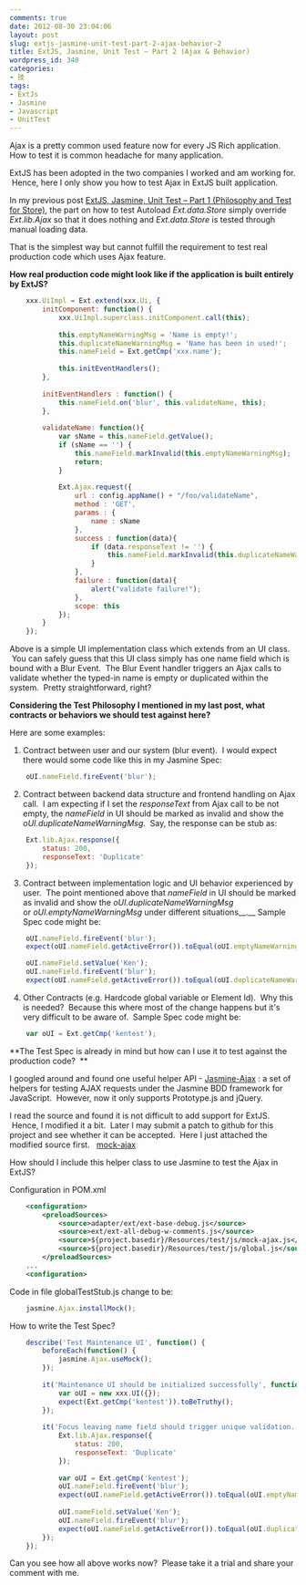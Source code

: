 ```yaml
---
comments: true
date: 2012-08-30 23:04:06
layout: post
slug: extjs-jasmine-unit-test-part-2-ajax-behavior-2
title: ExtJS, Jasmine, Unit Test – Part 2 (Ajax & Behavior)
wordpress_id: 340
categories:
- 技
tags:
- ExtJs
- Jasmine
- Javascript
- UnitTest
---
```


Ajax is a pretty common used feature now for every JS Rich application. How to test it is common headache for many application.

ExtJS has been adopted in the two companies I worked and am working for.  Hence, here I only show you how to test Ajax in ExtJS built application.

In my previous post [ExtJS, Jasmine, Unit Test – Part 1 (Philosophy and Test for Store)](http://thinkingincrowd.me/2012/08/13/extjs-jasmine-unit-test-part-1-philosophy-and-test-for-store/), the part on how to test Autoload _Ext.data.Store_ simply override _Ext.lib.Ajax_ so that it does nothing and _Ext.data.Store_ is tested through manual loading data.

That is the simplest way but cannot fulfill the requirement to test real production code which uses Ajax feature.

**How real production code might look like if the application is built entirely by ExtJS?**

```javascript    
    xxx.UiImpl = Ext.extend(xxx.Ui, {
        initComponent: function() {
            xxx.UiImpl.superclass.initComponent.call(this);
    
            this.emptyNameWarningMsg = 'Name is empty!';
            this.duplicateNameWarningMsg = 'Name has been in used!';
            this.nameField = Ext.getCmp('xxx.name');
    
            this.initEventHandlers();
        },
    
        initEventHandlers : function() {
            this.nameField.on('blur', this.validateName, this);
        },
    
        validateName: function(){
            var sName = this.nameField.getValue();
            if (sName == '') {
                this.nameField.markInvalid(this.emptyNameWarningMsg);
                return;
            }
    
            Ext.Ajax.request({
                url : config.appName() + "/foo/validateName",
                method : 'GET',
                params : {
                    name : sName
                },
                success : function(data){
                    if (data.responseText != '') {
                        this.nameField.markInvalid(this.duplicateNameWarningMsg);
                    }
                },
                failure : function(data){
                    alert("validate failure!");
                },
                scope: this
            });
        }
    });
```

Above is a simple UI implementation class which extends from an UI class.  You can safely guess that this UI class simply has one name field which is bound with a Blur Event.  The Blur Event handler triggers an Ajax calls to validate whether the typed-in name is empty or duplicated within the system.  Pretty straightforward, right?

**Considering the Test Philosophy I mentioned in my last post, what contracts or behaviors we should test against here?**

Here are some examples:



	
  1. Contract between user and our system (blur event).  I would expect there would some code like this in my Jasmine Spec:

```javascript 
    oUI.nameField.fireEvent('blur');
```



	
  2. Contract between backend data structure and frontend handling on Ajax call.  I am expecting if I set the _responseText_ from Ajax call to be not empty, the _nameField_ in UI should be marked as invalid and show the _oUI.duplicateNameWarningMsg_.  Say, the response can be stub as:

```javascript 
    Ext.lib.Ajax.response({
        status: 200,
        responseText: 'Duplicate'	
    });
```



	
  3. Contract between implementation logic and UI behavior experienced by user.  The point mentioned above that _nameField_ in UI should be marked as invalid and show the _oUI.duplicateNameWarningMsg_ or _oUI.emptyNameWarningMsg_ under different situations__.__ Sample Spec code might be:

```javascript 
    oUI.nameField.fireEvent('blur');
    expect(oUI.nameField.getActiveError()).toEqual(oUI.emptyNameWarningMsg);

    oUI.nameField.setValue('Ken');
    oUI.nameField.fireEvent('blur');
    expect(oUI.nameField.getActiveError()).toEqual(oUI.duplicateNameWarningMsg);
```



	
  4. Other Contracts (e.g. Hardcode global variable or Element Id).  Why this is needed?  Because this where most of the change happens but it's very difficult to be aware of.  Sample Spec code might be:

```javascript 
    var oUI = Ext.getCmp('kentest');
```




**The Test Spec is already in mind but how can I use it to test against the production code?  **

I googled around and found one useful helper API - [Jasmine-Ajax](http://github.com/pivotal/jasmine-ajax) : a set of helpers for testing AJAX requests under the Jasmine BDD framework for JavaScript.  However, now it only supports Prototype.js and jQuery.

I read the source and found it is not difficult to add support for ExtJS.  Hence, I modified it a bit.  Later I may submit a patch to github for this project and see whether it can be accepted.  Here I just attached the modified source first.   [mock-ajax](http://thinkingincrowd.me/wp-content/uploads/2012/08/mock-ajax.js)

How should I include this helper class to use Jasmine to test the Ajax in ExtJS?

Configuration in POM.xml

```xml 
    <configuration>
        <preloadSources>
            <source>adapter/ext/ext-base-debug.js</source>
            <source>ext/ext-all-debug-w-comments.js</source>
            <source>${project.basedir}/Resources/test/js/mock-ajax.js</source>
            <source>${project.basedir}/Resources/test/js/global.js</source>
        </preloadSources>
    ...
    <configuration>
```

Code in file globalTestStub.js change to be:

```javascript 
    jasmine.Ajax.installMock();
```

How to write the Test Spec?

```javascript 
    describe('Test Maintenance UI', function() {
        beforeEach(function() {
            jasmine.Ajax.useMock();
        });
    
        it('Maintenance UI should be initialized successfully', function() {
            var oUI = new xxx.UI({});
            expect(Ext.getCmp('kentest')).toBeTruthy();
        });
    
        it('Focus leaving name field should trigger unique validation.', function() {
            Ext.lib.Ajax.response({
                status: 200,
                responseText: 'Duplicate'
            });
    
            var oUI = Ext.getCmp('kentest');
            oUI.nameField.fireEvent('blur');
            expect(oUI.nameField.getActiveError()).toEqual(oUI.emptyNameWarningMsg);
    
            oUI.nameField.setValue('Ken');
            oUI.nameField.fireEvent('blur');
            expect(oUI.nameField.getActiveError()).toEqual(oUI.duplicateNameWarningMsg);
        });
    });
```

Can you see how all above works now?  Please take it a trial and share your comment with me.
